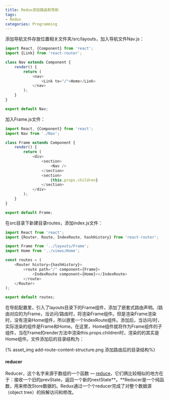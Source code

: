 ```yaml
---
title: Redux添加路由和导航
tags:
- Redux
categories: Programming
---
```


添加导航文件存放位置相关文件夹/src/layouts，加入导航文件Nav.js：

<!-- more -->

```javascript
import React, {Component} from 'react';
import {Link} from 'react-router';

class Nav extends Component {
    render() {
        return (
            <nav>
                <Link to="/">Home</Link>
            </nav>
        );
    }
}

export default Nav;
```

加入Frame.js文件：

```javascript
import React, {Component} from 'react';
import Nav from './Nav';

class Frame extends Component {
    render() {
        return (
            <div>
                <section>
                    <Nav />
                </section>
                <section>
                    {this.props.children}
                </section>
            </div>
        );
    }
}

export default Frame;
```

在src目录下新建目录routes，添加index.js文件：

```javascript
import React from 'react';
import {Router, Route, IndexRoute, hashHistory} from 'react-router';

import Frame from '../layouts/Frame';
import Home from '../views/Home';

const routes = (
    <Router history={hashHistory}>
        <route path="/" component={Frame}>
            <IndexRoute component={Home}></IndexRoute>
        </route>
    </Router>
);

export default routes;
```

在导航配置里，引入了layouts目录下的Frame组件，添加了嵌套式路由声明。/路由对应的为Frame，当访问/路由时，将渲染Frame组件。但是渲染Frame渲染时，没有渲染Home组件，所以嵌套一个IndexRoute组件。添加后，当访问/时，实际渲染的组件是Frame和Home。在这里，Home组件就将作为Frame组件的子组件，当在Frame的render方法中渲染this.props.children时，渲染的的其实是Home组件。文件添加后的目录结构为：

{%  asset_img add-route-content-structure.png  添加路由后的目录结构%}



#### reducer

Reducer，这个名字来源于数组的一个函数 — [reduce](https://developer.mozilla.org/zh-CN/docs/Web/JavaScript/Reference/Global)，它们俩比较相似的地方在于：接收一个旧的prevState，返回一个新的nextState**。**Reducer是一个纯函数，用来修改Store数据的。Redux通过一个个reducer完成了对整个数据源（object tree）的拆解访问和修改。

